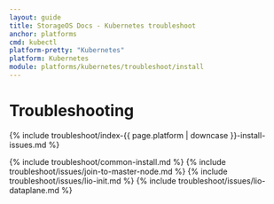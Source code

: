 ```yaml
---
layout: guide
title: StorageOS Docs - Kubernetes troubleshoot
anchor: platforms
cmd: kubectl
platform-pretty: "Kubernetes"
platform: Kubernetes
module: platforms/kubernetes/troubleshoot/install
---
```


# Troubleshooting

{% include troubleshoot/index-{{ page.platform | downcase  }}-install-issues.md %}

{% include troubleshoot/common-install.md %}
{% include troubleshoot/issues/join-to-master-node.md %}
{% include troubleshoot/issues/lio-init.md %}
{% include troubleshoot/issues/lio-dataplane.md %}

